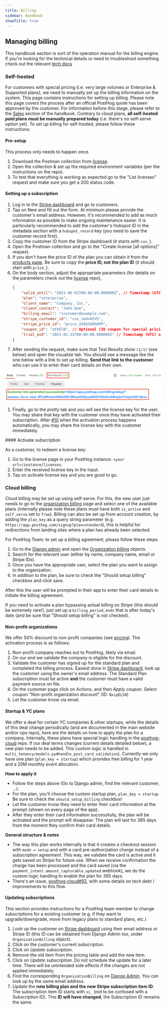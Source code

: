```yaml
---
title: Billing
sidebar: Handbook
showTitle: true
---
```


## Managing billing

This handbook section is sort of the operation manual for the billing engine. If you're looking for the technical details or need to troubleshoot something check out the relevant [tech docs](https://github.com/PostHog/posthog-cloud#additional-docs)

### Self-hosted
For customers with special pricing (i.e. very large volumes or Enterprise & Supported plans), we need to manually set up the billing information on the system. This page contains instructions for setting up billing. Please note this page covers the process after an official PostHog quote has been approved by the customer. For information before this stage, please refer to the [Sales](/handbook/growth/sales) section of the handbook. Contrary to cloud plans, **all self-hosted _paid_ plans must be manually prepared today** (i.e. there's no self-serve option yet). To set up billing for self-hosted, please follow these instructions:

#### Pre-setup
This process only needs to happen once.
1. Download the Postman collection from [license][license].
1. Open the collection & set up the required environment variables (per the instructions on the repo).
1. To test that everything is working as expected go to the "List licenses" request and make sure you get a 200 status code.

#### Setting up a subscription
1. Log in to the [Stripe dashboard](https://dashboard.stripe.com/customers) and go to customers.
1. Tap on New and fill out the form. At minimum please provide the customer's email address. However, it's recommended to add as much information as possible to make ongoing maintenance easier. It is particularly recommended to add the customer's Hubspot ID in the metadata section with a `hubspot_record` key (you need to save the customer record first).
1. Copy the customer ID from the Stripe dashboard (it starts with `cus_`).
1. Open the Postman collection and go to the "Create license [all options]" request.
1. If you don't have the price ID of the plan you can obtain it from the [products page](https://dashboard.stripe.com/products). Be sure to copy the **price ID, not the plan ID** (it should start with `price_`).
1. On the body section, adjust the appropriate parameters (for details on the parameters check out the [license][license] repo), 
    ```json
    {
        "valid_until": "2021-06-01T00:00:00.000000Z", // Timestamp (UTC) of when the license should expire (this won't affect the ongoing subscription agreement)
        "plan": "enterprise",
        "client_name": "Company, Inc.",
        "client_contact": "John Doe",
        "billing_email": "customer@example.com",
        "stripe_customer_id": "cus_iwdnHIV5",
        "stripe_price_id": "price_1HIbh9QhdPP",
        "coupon_id": "qthElB", // Optional (ID coupon for special pricing)
        "trial_end": "2021-01-22T00:00:00.000000Z" // Timestamp (UTC) of when the trial should end
    }
    ```
1. After sending the request, make sure that Test Results show `(1/1)` (see below) and open the visualize tab. You should see a message like the one below with a link to set up billing. **Send that link to the customer** who can use it to enter their card details on their own.

![success license](../../../images/license-key-1.png)

1. Finally, go to the _pretty_ tab and you will see the license key for the user. You may share that key with the customer once they have activated their subscription. After [#10](https://github.com/PostHog/license/issues/10) when the activation process happens automatically, you may share the license key with the customer immediately.

#### Activate subscription

As a customer, to redeem a license key:
1. Go to the license page in your PostHog instance. `<your url>/instance/licenses`.
1. Enter the received license key in the input.
1. Tap on activate license key and you are good to go.


### Cloud billing
Cloud billing may be set up using self-serve. For this, the new user just needs to go to the [organization billing](https://app.posthog.com/organization/billing) page and select one of the available plans (internally please note these plans must have both `is_active` and `self_serve` set to `True`). Billing can also be set up from account creation, by adding the `plan_key` as a query string parameter (e.g. `https://app.posthog.com/signup?plan=standard`), this is helpful for redirections from landing sites where a plan has already been selected.


For PostHog Team: to set up a billing agreement, please follow these steps.
1. Go to the [Django admin](https://app.posthog.com/admin/) and open the [Organization billing](https://app.posthog.com/admin/multi_tenancy/organizationbilling/) objects.
2. Search for the relevant user (either by name, company name, email or Stripe IDs).
3. Once you have the appropriate user, select the plan you want to assign to the organization.
4. In addition to the plan, be sure to check the "Should setup billing" checkbox and click save.

After this the user will be prompted in their app to enter their card details to initiate the billing agreement.

If you need to activate a plan bypassing actual billing on Stripe (this should be extremely rare!), just set up a `billing_period_ends` that is after today's date (and be sure that "Should setup billing" is not checked).


#### Non-profit organizations
We offer 50% discount to non-profit companies (see [pricing](/pricing#non-profits)). The activation process is as follows:
1. Non-profit company reaches out to PostHog, likely via email.
1. On our end we validate the company is eligible for the discount.
1. Validate the customer has signed up for the standard plan and completed the billing process. Easiest done in [Stripe dashboard][stripe_dashboard], look up the customer using the owner's email address. The Standard Plan subscription must be active **and** the customer must have a valid payment source on file.
1. On the customer page click on Actions, and then _Apply coupon_. Select coupon "Non-profit organization discount" (ID: `NxipELS0`)
1. Let the customer know via email.


#### Startup & YC plans
We offer a deal for certain YC companies & other startups, while the details of this deal change periodically (and are documented in the main website and/or ops repo), here are the details on how to apply the plan for a company. Internally, these plans have special logic handling in the [posthog-cloud][posthog-cloud] repo. If our deal terms changes (current details detailed below), a new plan needs to be added. This custom logic is handled in `multi_tenancy/models.py#handle_post_card_validation`). Currently we only have one plan (`plan_key = startup`) which provides free billing for 1 year and a 20M monthly event allocation.

**How to apply it**
- Follow the steps above (Go to Django admin, find the relevant customer, ...).
- For the plan, you'll choose the custom startup plan, `plan_key = startup`. Be sure to check the `should_setup_billing` checkbox!
- Let the customer know they need to enter their card information at the prompt (shown on every page of the app).
- After they enter their card information successfully, the plan will be activated and the prompt will disappear. The plan will last for 365 days from the moment they confirm their card details.

**General structure & notes**
- The way this plan works internally is that it creates a checkout session with `mode = setup` and with a card pre-authorization charge instead of a subscription agreement. This way, we validate the card is active and it gets saved on Stripe for future use. When we receive confirmation the charge has been processed and the card saved (via the `payment_intent.amount_capturable_updated` webhook), we do the custom logic handling to enable the plan for 365 days.
- There's an issue, [posthog-cloud#92](https://github.com/PostHog/posthog-cloud/issues/92), with some details on tech debt / improvements to this flow.



#### Updating subscriptions
This section provides instructions for a PostHog team member to change subscriptions for a existing customer (e.g. if they want to upgrade/downgrade, move from legacy plans to standard plans, etc.)
1. Look up the customer on [Stripe dashboard][stripe_dashboard] using their email address or Stripe ID (this ID can be obtained from Django Admin too, under `OrganizationBilling` object).
1. Click on the customer's current subscription.
1. Click on _Update subscription_.
1. Remove the old item from the pricing table and add the new item. 
1. Click on _Update subscription_. Do not schedule the update for a later time. There will be unintended side effects if the changes are not applied immediately.
1. Find the corresponding `OrganizationBilling` on [Django Admin](https://app.posthog.com/admin/multi_tenancy/organizationbilling/). You can look up by the same email address.
1. Update the **new billing plan and the new Stripe subscription item ID**. The subscription item ID starts with `si_` (not to be confused with a Subscription ID). This **ID will have changed**, the Subscription ID remains the same.

[license]: https://github.com/posthog/license
[posthog-cloud]: https://github.com/posthog/posthog-cloud
[stripe_dashboard]: https://dashboard.stripe.com/